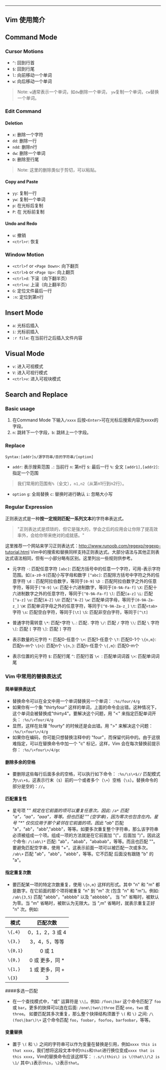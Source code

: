 
---
Vim 使用简介
---
## Command Mode
### Cursor Motions
- `^`: 回到行首
-  `$`: 回到行尾
-  `l`: 向前移动一个单词
-  `w`: 向后移动一个单词
> Note: `w`通常表示一个单词，如`dw`删除一个单词， `yw`复制一个单词，`cw`替换一个单词。

### Edit Command
#### Deletion
- `x`: 删除一个字符
-  `dd`: 删除一行
-  `ndd`: 删除n行
- `dw`: 删除一个单词
-  `D`: 删除至行尾
>  Note: 这里的删除类似于剪切，可以粘贴。

#### Copy and Paste
- `yy`: 复制一行
- `yw`: 复制一个单词
- `p`: 在光标后复制
-  `P`: 在 光标前复制

#### Undo and Redo
- `u`: 撤销
-  `<ctrl>r`: 恢复

### Window Motion
- `<ctrl>f` or `<Page Down>`: 向下翻页
-  `<ctrl>b` or `<Page Up>`: 向上翻页
-  `<ctrl>d`: 下滚（向下翻半页）
-  `<ctrl>u`: 上滚（向上翻半页）
-  `G`: 定位文件最后一行
-  `:n`: 定位到第n行

## Insert Mode
- `a`: 光标后插入
-  `i`: 光标前插入
-  `:r file`: 在当前行之后插入文件内容

## Visual Mode
- `v`: 进入可视模式
-  `V`: 进入可视行模式
-  `<ctrl>v`: 进入可视块模式

## Search and Replace
### Basic usage
1. 在Command Mode 下输入`/xxxx` 后按`<Enter>`可在光标后搜索内容为xxxx的字段。
2. `n`: 跳转下一个字段，`b`: 跳转上一个字段。

### Replace
```
Syntax:[addr]s/源字符串/目的字符串/[option]
```
- `addr`: 表示搜索范围
`.`: 当前行
`n`: 第n行
`$`: 最后一行
`%`: 全文
`[addr1],[addr2]`: 指定一个范围
> 我们常用的范围有`%`（全文），`n1,n2`（从第n1行到n2行）。

- `option`
`g`: 全局替换
`c`: 替换时进行确认
`i`: 忽略大小写

### Regular Expression
正则表达式是一种**按一定规则匹配一系列文本**的字符串表达式。
>"正则表达式是烦琐的，但它是强大的，学会之后的应用会让你除了提高效率外，会给你带来绝对的成就感。"

这里推荐一个网站来学习正则表达式：<http://www.runoob.com/regexp/regexp-tutorial.html>
Vim中的搜索和替换同样支持正则表达式。大部分语法与其他正则表达式语法相同，但有一小部分略有区别。这里列出一些规则供参考。

- 元字符
 `·`: 匹配任意字符
`[abc]`: 匹配方括号中的任意一个字符，可用-表示字符范围。如`[a-z0-9]`匹配小写字母和数字
`[^abc]`: 匹配除方括号中字符之外的任意字符
`\d `: 匹配阿拉伯数字，等同于`[0-9]`
`\D `: 匹配阿拉伯数字之外的任意字符，等同于`[^0-9]`
`\x`:  匹配十六进制数字，等同于`[0-9A-Fa-f]`
`\X`: 匹配十六进制数字之外的任意字符，等同于`[^0-9A-Fa-f]`
`\l`: 匹配`[a-z]`
`\L`: 匹配`[^a-z]`
`\u`: 匹配`[A-Z]`
`\U`: 匹配`[^A-Z]`
`\w`: 匹配单词字母，等同于`[0-9A-Za-z_]`
`\W`: 匹配单词字母之外的任意字符，等同于`[^0-9A-Za-z_]`
 `\t`: 匹配`<tab>`字符
 `\s`: 匹配空白字符，等同于`[\t]`
 `\S`: 匹配非空白字符，等同于`[^\t]`

- 普通字符需转意
`\*`: 匹配`*`字符
`\.`:  匹配`.` 字符
`\/`: 匹配 `/` 字符
`\\`:  匹配 `\` 字符
`\[`: 匹配 `[` 字符
`\]`: 匹配 `]` 字符

- 表示数量的元字符
`*`: 匹配0-任意个
`\+`: 匹配1-任意个
`\?`: 匹配0-1个
`\{n,m}`: 匹配n-m个
`\{n}`:   匹配n个
`\{n,}`:  匹配n-任意个
`\{,m}`: 匹配0-m个

- 表示位置的元字符
`$`:  匹配行尾
`^`:  匹配行首
`\< `: 匹配单词词首
`\>`: 匹配单词词尾

### Vim 中常用的替换表达式
#### 简单替换表达式
- 替换命令可以在全文中用一个单词替换另一个单词：
		`:%s/four/4/g`
- 如果你有一个象 "thirtyfour" 这样的单词，上面的命令会出错。这种情况下，这个单词会被替换成"thirty4"。要解决这个问题，用 "\<" 来指定匹配单词开头：
		`:%s/\<four/4/g`
- 显然，这样在处理 "fourty" 的时候还是会出错。用 "\>" 来解决这个问题：
		`:%s/\<four\>/4/g`
- 如果你在编码，你可能只想替换注释中的 "four"，而保留代码中的。由于这很难指定，可以在替换命令中加一个 "c" 标记，这样，Vim 会在每次替换前提示你：
    `:%s/\<four\>/4/gc`

#### 删除多余的空格
- 要删除这些每行后面多余的空格，可以执行如下命令：
`:%s/\s\+$//`
  匹配模式为`\s\+$`，这表示行末（`$`）前的一个或者多个（`\+`）空格（`\s`）。替换命令的部分是空的：`//`。

#### 匹配重复性
- 星号项 "*" 规定在它前面的项可以重复任意次。因此:
`/a*`
匹配 "a"，"aa"，"aaa"，等等。但也匹配 "" (空字串)，因为零次也包含在内。星号 "\*" 仅仅应用于那个紧邻在它前面的项。因此 "ab*" 匹配 "a"，"ab"，"abb","abbb"，等等。如要多次重复整个字符串，那么该字符串必须被组成一个项。组成一项的方法就是在它前面加 "\("，后面加 "\)"。因此这个命令:
    `/\(ab\)*`
匹配: "ab"，"abab"，"ababab"，等等。而且也匹配 ""。
要避免匹配空字串，使用 "\+"。这表示前面一项可以被匹配一次或多次。
`/ab\+`
匹配 "ab"，"abb"，"abbb"，等等。它不匹配 后面没有跟随 "b" 的 "a"。

#### 指定重复次数
- 要匹配某一项的特定次数重复，使用 `\{n,m}` 这样的形式。其中 "n" 和 "m" 都是数字。在它前面的那个项将被重复 "n" 到 "m" 次 (包含 "n" 和 "m")。例如:
`/ab\{3,5}`
匹配 "abbb"，"abbbb" 以及 "abbbbb"。
当 "n" 省略时，被默认为零。当 "m" 省略时，被默认为无限大。当 ",m" 省略时，就表示重复正好 "n" 次。例如:

| 模式          | 匹配次数		|	
| ------------- |:-------------:|
| `\{,4}`      |  0，1，2，3 或 4 | 
| `\{3,}`       | 3，4，5，等等   |  
|   `\{0,1}`      |   0 或 1      |
|  `\{0,}`     |    0 或 更多，同 *
|   `\{1,}`      |     1 或 更多，同 \+
|    `\{3}`       |    3


####多选一匹配
- 在一个查找模式中，"或" 运算符是 `\\|`。例如:
    `/foo\|bar`
    这个命令匹配了 `foo` 或 `bar`。更多的抉择可以连在后面:
    `/one\|two\|three`
    匹配 `one`，`two` 或 `three`。
    如要匹配其多次重复，那么整个抉择结构须置于 `\(` 和 `\)` 之间:
    `/\(foo\|bar\)\+`
    这个命令匹配 `foo`，`foobar`，`foofoo`，`barfoobar`，等等。

#### 变量替换
- 置于 `\(` 和 `\)` 之间的字符串可以作为变量在替换是引用，例如`xxxx this is that xxxx`，我们想将这段文本中的`this`和`that`进行换位变成`xxxx that is this xxxx`，Vim的替换命令应该这样写：
`:.s/\(this\) is \(that\)/\2 is \1/`
其中`\1`表示`this`，`\2`表示`that`。


